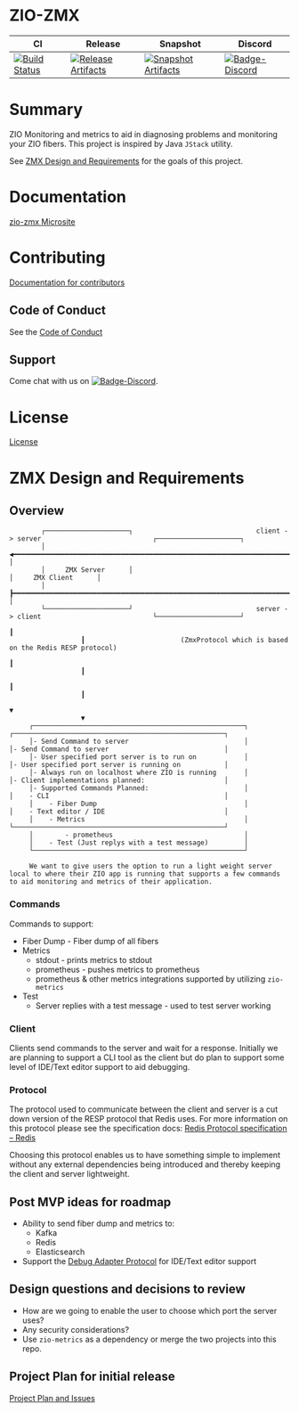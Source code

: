 # ZIO-ZMX

| CI | Release | Snapshot | Discord |
| --- | --- | --- | --- |
| [![Build Status][Badge-Circle]][Link-Circle] | [![Release Artifacts][Badge-SonatypeReleases]][Link-SonatypeReleases] | [![Snapshot Artifacts][Badge-SonatypeSnapshots]][Link-SonatypeSnapshots] | [![Badge-Discord]][Link-Discord] |

# Summary
ZIO Monitoring and metrics to aid in diagnosing problems and monitoring your ZIO fibers. This project is inspired by Java `JStack` utility.

See [ZMX Design and Requirements](#ZMX-Design-and-Requirements) for the goals of this project.

# Documentation
[zio-zmx Microsite](https://zio.github.io/zio-zmx/)

# Contributing
[Documentation for contributors](https://zio.github.io/zio-zmx/docs/about/about_contributing)

## Code of Conduct

See the [Code of Conduct](https://zio.github.io/zio-zmx/docs/about/about_coc)

## Support

Come chat with us on [![Badge-Discord]][Link-Discord].


# License
[License](LICENSE)

[Badge-SonatypeReleases]: https://img.shields.io/nexus/r/https/oss.sonatype.org/dev.zio/zio-zmx_2.12.svg "Sonatype Releases"
[Badge-SonatypeSnapshots]: https://img.shields.io/nexus/s/https/oss.sonatype.org/dev.zio/zio-zmx_2.12.svg "Sonatype Snapshots"
[Badge-Discord]: https://img.shields.io/discord/629491597070827530?logo=discord "chat on discord"
[Badge-Circle]: https://circleci.com/gh/zio/zio-zmx.svg?style=svg "circleci"
[Link-Circle]: https://circleci.com/gh/zio/zio-zmx "circleci"
[Link-SonatypeReleases]: https://oss.sonatype.org/content/repositories/releases/dev/zio/zio-zmx_2.12/ "Sonatype Releases"
[Link-SonatypeSnapshots]: https://oss.sonatype.org/content/repositories/snapshots/dev/zio/zio-zmx_2.12/ "Sonatype Snapshots"
[Link-Discord]: https://discord.gg/2ccFBr4 "Discord"

# ZMX Design and Requirements


## Overview                                                                                                                                                        
                                                                                                                                                        
                                                                                                                                                        
            ┌─────────────────────┐                               client -> server                            ┌─────────────────────┐                   
            │                     ◀━━━━━━━━━━━━━━━━━━━━━━━━━━━━━━━━━━━━━━━━━━━━━━━━━━━━━━━━━━━━━━━━━━━━━━━━━━━┫                     │                   
            │     ZMX Server      │                                                                           │     ZMX Client      │                   
            │                     ┣━━━━━━━━━━━━━━━━━━━━━━━━━━━━━━━━━━━━━━━━━━━━━━━━━━━━━━━━━━━━━━━━━━━━━━━━━━━▶                     │                   
            └─────────────────────┘                               server -> client                            └─────────────────────┘                   
                                                                                                                         ┃                              
                      ┃                        (ZmxProtocol which is based on the Redis RESP protocol)                                                  
                                                                                                                         ┃                              
                      ┃                                                                                                                                 
                                                                                                                         ┃                              
                      ┃                                                                                                                                 
                                                                                                                         ▼                              
                      ▼                                                                                                                                 
         ┌─────────────────────────────────────────────────────┐                                 ┌─────────────────────────────────────────────────────┐
         │- Send Command to server                             │                                 │- Send Command to server                             │
         │- User specified port server is to run on            │                                 │- User specified port server is running on           │
         │- Always run on localhost where ZIO is running       │                                 │- Client implementations planned:                    │
         │- Supported Commands Planned:                        │                                 │    - CLI                                            │
         │    - Fiber Dump                                     │                                 │    - Text editor / IDE                              │
         │    - Metrics                                        │                                 └─────────────────────────────────────────────────────┘
         │        - prometheus                                 │                                                                                        
         │    - Test (Just replys with a test message)         │                                                                                        
         └─────────────────────────────────────────────────────┘                                              
         
         We want to give users the option to run a light weight server local to where their ZIO app is running that supports a few commands to aid monitoring and metrics of their application.

### Commands

Commands to support:

- Fiber Dump - Fiber dump of all fibers
- Metrics
    - stdout - prints metrics to stdout
    - prometheus - pushes metrics to prometheus
    - prometheus & other metrics integrations supported by utilizing `zio-metrics`
- Test 
    - Server replies with a test message - used to test server working

### Client

Clients send commands to the server and wait for a response. Initially we are planning to support a CLI tool as the client but do plan to support some level of IDE/Text editor support to aid debugging.

### Protocol

The protocol used to communicate between the client and server is a cut down version of the RESP protocol that Redis uses. For more information on this protocol please see the specification docs: [Redis Protocol specification – Redis](https://redis.io/topics/protocol)

Choosing this protocol enables us to have something simple to implement without any external dependencies being introduced and thereby keeping the client and server lightweight. 

## Post MVP ideas for roadmap

- Ability to send fiber dump and metrics to:
    - Kafka
    - Redis
    - Elasticsearch
- Support the [Debug Adapter Protocol](https://microsoft.github.io/debug-adapter-protocol/) for IDE/Text editor support

## Design questions and decisions to review

- How are we going to enable the user to choose which port the server uses? 
- Any security considerations? 
- Use `zio-metrics` as a dependency or merge the two projects into this repo.

## Project Plan for initial release

[Project Plan and Issues](https://github.com/zio/zio-zmx/projects/1)
